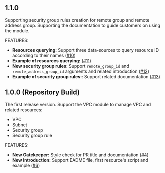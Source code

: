 <!-- markdownlint-disable MD041 -->
## 1.1.0

Supporting security group rules creation for remote group and remote address group.
Supporting the documentation to guide customers on using the module.

FEATURES:

<!-- markdownlint-disable MD013 -->
+ **Resources querying:** Support three data-sources to query resource ID according to their names ([#10](https://github.com/terraform-huaweicloud-modules/terraform-huaweicloud-vpc/pull/10))
+ **Example of resources querying:** ([#11](https://github.com/terraform-huaweicloud-modules/terraform-huaweicloud-vpc/pull/11))
+ **New security group rules:** Support `remote_group_id` and `remote_address_group_id` arguments and related introduction ([#12](https://github.com/terraform-huaweicloud-modules/terraform-huaweicloud-vpc/pull/12))
+ **Example of security group rules:**: Support related documentation ([#13](https://github.com/terraform-huaweicloud-modules/terraform-huaweicloud-vpc/pull/13))
<!-- markdownlint-enable MD013 -->

## 1.0.0 (Repository Build)

The first release version.
Support the VPC module to manage VPC and related resources:

+ VPC
+ Subnet
+ Security group
+ Security group rule

FEATURES:

<!-- markdownlint-disable MD013 -->
+ **New Gatekeeper:** Style check for PR title and documentation ([#4](https://github.com/terraform-huaweicloud-modules/terraform-huaweicloud-vpc/pull/4))
+ **New Introduction:** Support EADME file, first resource's script and example ([#6](https://github.com/terraform-huaweicloud-modules/terraform-huaweicloud-vpc/pull/6))
<!-- markdownlint-enable MD013 -->
